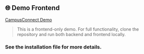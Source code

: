 ## 🌐 Demo Frontend

[CampusConnect Demo](https://campus-connect-rho-swart.vercel.app/)

> This is a frontend-only demo. For full functionality, clone the repository and run both backend and frontend locally.

### See the installation file for more details.

